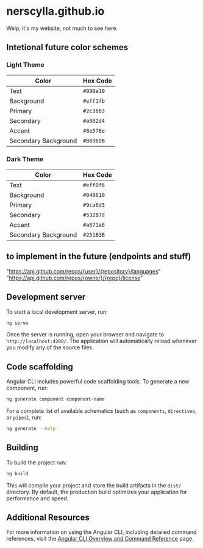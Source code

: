 # nerscylla.github.io

Welp, it's my website, not much to see here.
## Intetional future color schemes

### Light Theme  

| Color                | Hex Code  |
| -------------------- | --------- |
| Text                 | `#090a10` |
| Background           | `#eff1fb` |
| Primary              | `#2c3663` |
| Secondary            | `#a982d4` |
| Accent               | `#8e578e` |
| Secondary Background | `#B696DB` |

### Dark Theme  

| Color                | Hex Code  |
| -------------------- | --------- |
| Text                 | `#eff0f6` |
| Background           | `#040610` |
| Primary              | `#9ca6d3` |
| Secondary            | `#532B7d` |
| Accent               | `#a871a8` |
| Secondary Background | `#251B3B` |


## to implement in the future (endpoints and stuff)
"https://api.github.com/repos/{user}/{repository}/languages"
"https://api.github.com/repos/{owner}/{repo}/license"

## Development server

To start a local development server, run:

```bash
ng serve
```

Once the server is running, open your browser and navigate to `http://localhost:4200/`. The application will automatically reload whenever you modify any of the source files.

## Code scaffolding

Angular CLI includes powerful code scaffolding tools. To generate a new component, run:

```bash
ng generate component component-name
```

For a complete list of available schematics (such as `components`, `directives`, or `pipes`), run:

```bash
ng generate --help
```

## Building

To build the project run:

```bash
ng build
```

This will compile your project and store the build artifacts in the `dist/` directory. By default, the production build optimizes your application for performance and speed.

## Additional Resources

For more information on using the Angular CLI, including detailed command references, visit the [Angular CLI Overview and Command Reference](https://angular.dev/tools/cli) page.
